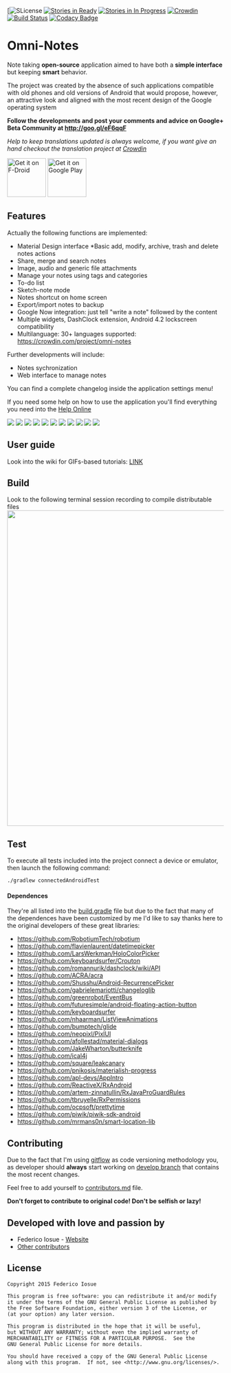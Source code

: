 [![SLicense](https://img.shields.io/badge/License-GPLv3-red.svg)
[![Stories in Ready](https://badge.waffle.io/federicoiosue/Omni-Notes.png?label=ready&title=Ready)](https://waffle.io/federicoiosue/Omni-Notes)
[![Stories in In Progress](https://badge.waffle.io/federicoiosue/Omni-Notes.png?label=In%20Progress&title=InProgress)](https://waffle.io/federicoiosue/Omni-Notes)
[![Crowdin](https://d322cqt584bo4o.cloudfront.net/omni-notes/localized.png)](https://crowdin.com/project/omni-notes)
[![Build Status](https://travis-ci.org/federicoiosue/Omni-Notes.svg?branch=develop)](https://travis-ci.org/federicoiosue/Omni-Notes)
[![Codacy Badge](https://api.codacy.com/project/badge/Grade/8ade707d00ef468fa79d3f6b622444b5)](https://www.codacy.com/app/federico-iosue/Omni-Notes?utm_source=github.com&amp;utm_medium=referral&amp;utm_content=federicoiosue/Omni-Notes&amp;utm_campaign=Badge_Grade)


Omni-Notes
==========

Note taking <b>open-source</b> application aimed to have both a <b>simple interface</b> but keeping <b>smart</b> behavior.

The project was created by the absence of such applications compatible with old phones and old versions of Android that would propose, however, an attractive look and aligned with the most recent design of the Google operating system


**Follow the developments and post your comments and advice on Google+ Beta Community at http://goo.gl/eF6qqF**

*Help to keep translations updated is always welcome, if you want give an hand checkout the translation project at [Crowdin][2]*

<a href="https://f-droid.org/repository/browse/?fdid=it.feio.android.omninotes.foss" target="_blank">
<img src="https://f-droid.org/badge/get-it-on.png" alt="Get it on F-Droid" height="90"/></a>
<a href="https://play.google.com/store/apps/details?id=it.feio.android.omninotes" target="_blank">
<img src="https://play.google.com/intl/en_us/badges/images/generic/en-play-badge.png" alt="Get it on Google Play" height="90"/></a>

## Features

Actually the following functions are implemented:

* Material Design interface
  *Basic add, modify, archive, trash and delete notes actions
* Share, merge and search notes
* Image, audio and generic file attachments
* Manage your notes using tags and categories
* To-do list
* Sketch-note mode
* Notes shortcut on home screen
* Export/import notes to backup
* Google Now integration: just tell "write a note" followed by the content
* Multiple widgets, DashClock extension, Android 4.2 lockscreen compatibility
* Multilanguage: 30+ languages supported: https://crowdin.com/project/omni-notes


Further developments will include:

* Notes sychronization
* Web interface to manage notes

You can find a complete changelog inside the application settings menu!

If you need some help on how to use the application you'll find everything you need into the [Help Online](etc/help/help.md)

![](https://raw.githubusercontent.com/federicoiosue/Omni-Notes/develop/etc/play_store_pics/02.png)
![](https://raw.githubusercontent.com/federicoiosue/Omni-Notes/develop/etc/play_store_pics/03.png)
![](https://raw.githubusercontent.com/federicoiosue/Omni-Notes/develop/etc/play_store_pics/04.png)
![](https://raw.githubusercontent.com/federicoiosue/Omni-Notes/develop/etc/play_store_pics/05.png)
![](https://raw.githubusercontent.com/federicoiosue/Omni-Notes/develop/etc/play_store_pics/06.png)
![](https://raw.githubusercontent.com/federicoiosue/Omni-Notes/develop/etc/play_store_pics/07.png)
![](https://raw.githubusercontent.com/federicoiosue/Omni-Notes/develop/etc/play_store_pics/08.png)
![](https://raw.githubusercontent.com/federicoiosue/Omni-Notes/develop/etc/play_store_pics/09.png)
![](https://raw.githubusercontent.com/federicoiosue/Omni-Notes/develop/etc/play_store_pics/10.png)
![](https://raw.githubusercontent.com/federicoiosue/Omni-Notes/develop/etc/play_store_pics/11.png)
![](https://raw.githubusercontent.com/federicoiosue/Omni-Notes/develop/etc/play_store_pics/12.png)

## User guide

Look into the wiki for GIFs-based tutorials: [LINK](https://github.com/federicoiosue/Omni-Notes/wiki)

## Build

Look to the following terminal session recording to compile distributable files
<a href="https://asciinema.org/a/102898?speed=2&autoplay=1" target="_blank">
    <img src="https://asciinema.org/a/102898.png" width="734"/>
</a>

## Test

To execute all tests included into the project connect a device or emulator, then launch the following command:

```shell
./gradlew connectedAndroidTest
```

#### Dependences

They're all listed into the [build.gradle](https://github.com/federicoiosue/Omni-Notes/blob/develop/omniNotes/build.gradle) file but due to the fact that many of the dependences have been customized by me I'd like to say thanks here to the original developers of these great libraries:

* https://github.com/RobotiumTech/robotium
* https://github.com/flavienlaurent/datetimepicker
* https://github.com/LarsWerkman/HoloColorPicker
* https://github.com/keyboardsurfer/Crouton
* https://github.com/romannurik/dashclock/wiki/API
* https://github.com/ACRA/acra
* https://github.com/Shusshu/Android-RecurrencePicker
* https://github.com/gabrielemariotti/changeloglib
* https://github.com/greenrobot/EventBus
* https://github.com/futuresimple/android-floating-action-button
* https://github.com/keyboardsurfer
* https://github.com/nhaarman/ListViewAnimations
* https://github.com/bumptech/glide
* https://github.com/neopixl/PixlUI
* https://github.com/afollestad/material-dialogs
* https://github.com/JakeWharton/butterknife
* https://github.com/ical4j
* https://github.com/square/leakcanary
* https://github.com/pnikosis/materialish-progress
* https://github.com/apl-devs/AppIntro
* https://github.com/ReactiveX/RxAndroid
* https://github.com/artem-zinnatullin/RxJavaProGuardRules
* https://github.com/tbruyelle/RxPermissions
* https://github.com/ocpsoft/prettytime
* https://github.com/piwik/piwik-sdk-android
* https://github.com/mrmans0n/smart-location-lib


## Contributing

Due to the fact that I'm using [gitflow](https://github.com/nvie/gitflow) as code versioning methodology you, as developer should **always** start working on [develop branch](https://github.com/federicoiosue/Omni-Notes/tree/develop) that contains the most recent changes.

Feel free to add yourself to [contributors.md](https://github.com/federicoiosue/Omni-Notes/blob/develop/contributors.md) file.

**Don't forget to contribute to original code! Don't be selfish or lazy!**


## Developed with love and passion by


* Federico Iosue - [Website](http://www.iosue.it/federico)
* [Other contributors](https://github.com/federicoiosue/Omni-Notes/blob/master/contributors.md)



## License


    Copyright 2015 Federico Iosue

    This program is free software: you can redistribute it and/or modify
    it under the terms of the GNU General Public License as published by
    the Free Software Foundation, either version 3 of the License, or
    (at your option) any later version.
    
    This program is distributed in the hope that it will be useful,
    but WITHOUT ANY WARRANTY; without even the implied warranty of
    MERCHANTABILITY or FITNESS FOR A PARTICULAR PURPOSE.  See the
    GNU General Public License for more details.
    
    You should have received a copy of the GNU General Public License
    along with this program.  If not, see <http://www.gnu.org/licenses/>.



[2]: https://crowdin.net/project/omni-notes/
